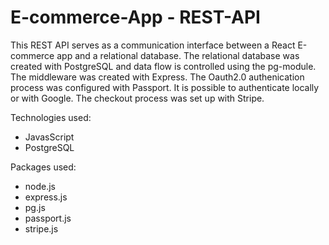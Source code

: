 # E-commerce-App - REST-API
This REST API serves as a communication interface between a React E-commerce app and a relational database.
The relational database was created with PostgreSQL and data flow is controlled using the pg-module.
The middleware was created with Express.
The Oauth2.0 authenication process was configured with Passport. It is possible to authenticate locally or with Google.
The checkout process was set up with Stripe.

Technologies used:
- JavasScript
- PostgreSQL

Packages used:
- node.js
- express.js
- pg.js
- passport.js
- stripe.js




